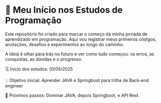 # 📘 Meu Início nos Estudos de Programação
Este repositório foi criado para marcar o começo da minha jornada de aprendizado em programação. Aqui vou registrar meus primeiros códigos, anotações, desafios e experimentos ao longo do caminho.

A ideia é olhar para trás no futuro e ver como tudo começou: os erros, as conquistas, as dúvidas e o progresso.

🗓️ Início dos estudos: 01/05/2025

💡 Objetivo inicial: Aprender JAVA e Springboot para trilha de Back-end engineer

🚀 Próximos passos: Dominar JAVA, depois Springboot, e API Rest.
